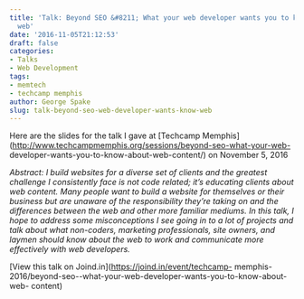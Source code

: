 ```yaml
---
title: 'Talk: Beyond SEO &#8211; What your web developer wants you to know about the
  web'
date: '2016-11-05T21:12:53'
draft: false
categories:
- Talks
- Web Development
tags:
- memtech
- techcamp memphis
author: George Spake
slug: talk-beyond-seo-web-developer-wants-know-web
---
```


Here are the slides for the talk I gave at [Techcamp
Memphis](http://www.techcampmemphis.org/sessions/beyond-seo-what-your-web-
developer-wants-you-to-know-about-web-content/) on November 5, 2016
<!--more-->
_Abstract:  I build websites for a diverse set of clients and the greatest
challenge I consistently face is not code related; it’s educating clients
about web content. Many people want to build a website for themselves or their
business but are unaware of the responsibility they’re taking on and the
differences between the web and other more familiar mediums. In this talk, I
hope to address some misconceptions I see going in to a lot of projects and
talk about what non-coders, marketing professionals, site owners, and laymen
should know about the web to work and communicate more effectively with web
developers._

[View this talk on Joind.in](https://joind.in/event/techcamp-
memphis-2016/beyond-seo--what-your-web-developer-wants-you-to-know-about-web-
content)
